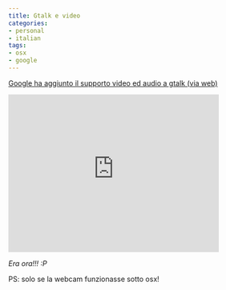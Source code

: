 ```yaml
---
title: Gtalk e video
categories:
- personal
- italian
tags:
- osx
- google
---
```

[Google ha aggiunto il supporto video ed audio a gtalk (via
web)](http://googleblog.blogspot.com/2008/11/talk-face-to-face-right-from-within.html
      "http://googleblog.blogspot.com/2008/11/talk-face-to-face-right-from-within.html" )

<iframe width="420" height="315" src="https://www.youtube.com/embed/JFGJRfoK9xQ" frameborder="0" allowfullscreen></iframe>

_Era ora!!! :P_

PS: solo se la webcam funzionasse sotto osx!

